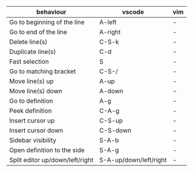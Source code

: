 | behaviour                         | vscode                 | vim   |
| --------------------------------- |----------------------- | ----- |
| Go to beginning of the line       | A-left                 |    -  |
| Go to end of the line             | A-right                |    -  |
| Delete line(s)                    | C-S-k                  |    -  |
| Duplicate line(s)                 | C-d                    |    -  |
| Fast selection                    | S                      |    -  |
| Go to matching bracket            | C-S-/                  |    -  |
| Move line(s) up                   | A-up                   |    -  |
| Move line(s) down                 | A-down                 |    -  |
| Go to definition                  | A-g                    |    -  |
| Peek definition                   | C-A-g                  |    -  |
| Insert cursor up                  | C-S-up                 |    -  |
| Insert cursor down                | C-S-down               |    -  |
| Sidebar visibility                | S-A-b                  |    -  |
| Open definition to the side       | S-A-g                  |    -  |
| Split editor up/down/left/right   | S-A-up/down/left/right |    -  |
